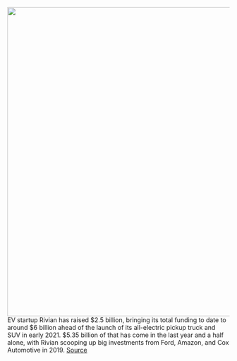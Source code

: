 <img src='https://cdn.vox-cdn.com/thumbor/42UcecHgE4KMTgSjG_9glsZIQrU=/0x0:1186x778/1200x800/filters:focal(499x295:687x483)/cdn.vox-cdn.com/uploads/chorus_image/image/67041211/Screen_Shot_2020_07_10_at_8.29.13_AM.0.png' width='700px' /><br/>
EV startup Rivian has raised $2.5 billion, bringing its total funding to date to around $6 billion ahead of the launch of its all-electric pickup truck and SUV in early 2021. $5.35 billion of that has come in the last year and a half alone, with Rivian scooping up big investments from Ford, Amazon, and Cox Automotive in 2019.
<a href='https://www.theverge.com/2020/7/10/21319899/rivian-2-5-billion-funding-round-amazon-soros-r1t-r1s-truck-suv-ford'> Source <a/>